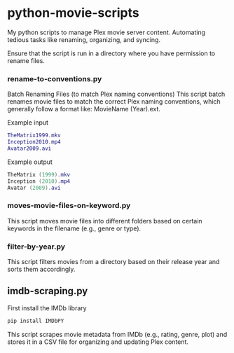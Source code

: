 # python-movie-scripts
My python scripts to manage Plex movie server content. 
Automating tedious tasks like renaming, organizing, and syncing.

Ensure that the script is run in a directory where you have permission to rename files.

### rename-to-conventions.py
Batch Renaming Files (to match Plex naming conventions)
This script batch renames movie files to match the correct Plex naming conventions, which generally follow a format like: MovieName (Year).ext.

Example input

``` lua
TheMatrix1999.mkv
Inception2010.mp4
Avatar2009.avi
```

Example output
```lua
TheMatrix (1999).mkv
Inception (2010).mp4
Avatar (2009).avi
```

### moves-movie-files-on-keyword.py
This script moves movie files into different folders based on certain keywords in the filename (e.g., genre or type).

### filter-by-year.py
This script filters movies from a directory based on their release year and sorts them accordingly.

## imdb-scraping.py

First install the IMDb library
```bash
pip install IMDbPY
```

This script scrapes movie metadata from IMDb (e.g., rating, genre, plot) and stores it in a CSV file for organizing and updating Plex content.
